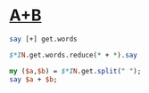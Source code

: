 [1]: http://rosettacode.org/wiki/A+B

# [A+B][1]

```perl
say [+] get.words
```
```perl
$*IN.get.words.reduce(* + *).say
```
```perl
my ($a,$b) = $*IN.get.split(" ");
say $a + $b;
```